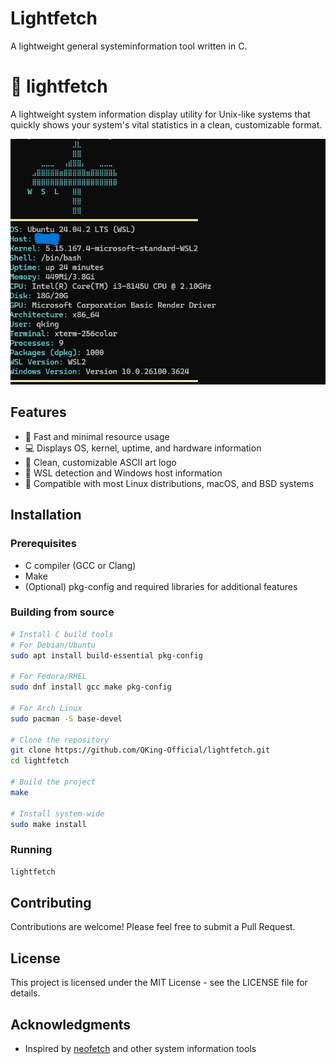 # Lightfetch
A lightweight general systeminformation tool written in C.

# 🌟 lightfetch

A lightweight system information display utility for Unix-like systems that quickly shows your system's vital statistics in a clean, customizable format.

<p align="center">
  <img src="lightfetch.png" alt="lightfetch screenshot" width="600">
</p>

## Features

- 🚀 Fast and minimal resource usage
- 💻 Displays OS, kernel, uptime, and hardware information
- 🎨 Clean, customizable ASCII art logo
- 🔌 WSL detection and Windows host information
- 🧰 Compatible with most Linux distributions, macOS, and BSD systems

## Installation

### Prerequisites

- C compiler (GCC or Clang)
- Make
- (Optional) pkg-config and required libraries for additional features

### Building from source

```bash
# Install C build tools
# For Debian/Ubuntu
sudo apt install build-essential pkg-config

# For Fedora/RHEL
sudo dnf install gcc make pkg-config

# For Arch Linux
sudo pacman -S base-devel

# Clone the repository
git clone https://github.com/QKing-Official/lightfetch.git
cd lightfetch

# Build the project
make

# Install system-wide
sudo make install
```

### Running

```bash
lightfetch
```

## Contributing

Contributions are welcome! Please feel free to submit a Pull Request.

## License

This project is licensed under the MIT License - see the LICENSE file for details.

## Acknowledgments

- Inspired by [neofetch](https://github.com/dylanaraps/neofetch) and other system information tools
